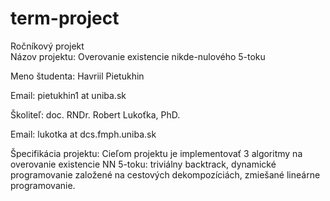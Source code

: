 # term-project

Ročníkový projekt  
Názov projektu: Overovanie existencie nikde-nulového 5-toku

Meno študenta: Havriil Pietukhin

Email: pietukhin1 at uniba.sk

Školiteľ: doc. RNDr. Robert Lukoťka, PhD.

Email: lukotka at dcs.fmph.uniba.sk

Špecifikácia projektu: Cieľom projektu je implementovať 3 algoritmy na overovanie existencie NN 5-toku: triviálny
backtrack, dynamické programovanie založené na cestových dekompozíciách, zmiešané lineárne programovanie. 
